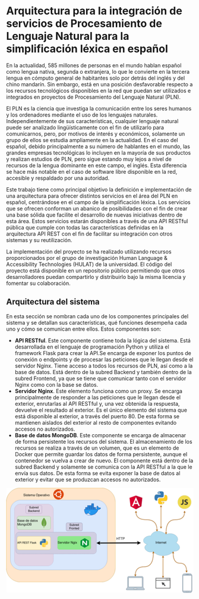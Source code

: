 # Arquitectura para la integración de servicios de Procesamiento de Lenguaje Natural para la simplificación léxica en español

En la actualidad, 585 millones de personas en el mundo hablan español como lengua nativa, segunda o extranjera, lo que le convierte en la tercera lengua en cómputo general de habitantes solo por detrás del inglés y del chino mandarín. Sin embargo, está en una posición desfavorable respecto a los recursos tecnológicos disponibles en la red que puedan ser utilizados e integrados en proyectos de Procesamiento del Lenguaje Natural (PLN).

El PLN es la ciencia que investiga la comunicación entre los seres humanos y los ordenadores mediante el uso de los lenguajes naturales. Independientemente de sus características, cualquier lenguaje natural puede ser analizado lingüísticamente con el fin de utilizarlo para comunicarnos, pero, por motivos de interés y económicos, solamente un grupo de ellos se estudia ampliamente en la actualidad. En el caso del español, debido principalmente a su número de hablantes en el mundo, las grandes empresas tecnológicas lo incluyen en la mayoría de sus productos y realizan estudios de PLN, pero sigue estando muy lejos a nivel de recursos de la lengua dominante en este campo, el inglés. Esta diferencia se hace más notable en el caso de software libre disponible en la red, accesible y respaldado por una autoridad. 

Este trabajo tiene como principal objetivo la definición e implementación de una arquitectura para ofrecer distintos servicios en el área del PLN en español, centrándose en el campo de la simplificación léxica. Los servicios que se ofrecen conforman un abanico de posibilidades con el fin de crear una base sólida que facilite el desarrollo de nuevas iniciativas dentro de esta área. Estos servicios estarán disponibles a través de una API RESTful pública que cumple con todas las características definidas en la arquitectura API REST con el fin de facilitar su integración con otros sistemas y su reutilización.

La implementación del proyecto se ha realizado utilizando recursos proporcionados por el grupo de investigación Human Language & Accessibility Technologies (HULAT) de la universidad. El código del proyecto está disponible en un repositorio público permitiendo que otros desarrolladores puedan compartirlo y distribuirlo bajo la misma licencia y fomentar su colaboración.


## Arquitectura del sistema

En esta sección se nombran cada uno de los componentes principales del sistema y se detallan sus características, qué funciones desempeña cada uno y cómo se comunican entre ellos. Estos componentes son:
- **API RESTful**. Este componente contiene toda la lógica del sistema. Está desarrollada en el lenguaje de programación Python y utiliza el framework Flask para crear la API.Se encarga de exponer los puntos de conexión o endpoints y de procesar las peticiones que le llegan desde el servidor Nginx. Tiene acceso a todos los recursos de PLN, así como a la base de datos. Está dentro de la subred Backend y también dentro de la subred Frontend, ya que se tiene que comunicar tanto con el servidor Nginx como con la base se datos.
- **Servidor Nginx**. Este elemento funciona como un proxy. Se encarga principalmente de responder a las peticiones que le llegan desde el exterior, enrutarlas al API RESTful y, una vez obtenida la respuesta, devuelve el resultado al exterior. Es el único elemento del sistema que está disponible al exterior, a través del puerto 80. De esta forma se mantienen aislados del exterior al resto de componentes evitando accesos no autorizados.
- **Base de datos MongoDB**. Este componente se encarga de almacenar de forma persistente los recursos del sistema. El almacenamiento de los recursos se realiza a través de un volumen, que es un elemento de Docker que permite guardar los datos de forma persistente, aunque el contenedor se vuelva a crear de nuevo. El componente está dentro de la subred Backend y solamente se comunica con la API RESTful a la que le envía sus datos. De esta forma se evita exponer la base de datos al exterior y evitar que se produzcan accesos no autorizados.

![Optional Text](https://github.com/jgalanl/mth-back/blob/develop/docs/arquitectura.png)
